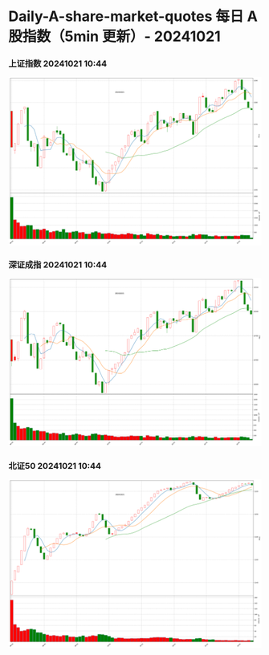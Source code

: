 
# Daily-A-share-market-quotes 每日 A 股指数（5min 更新）- 20241021

### 上证指数 20241021 10:44
![](./fig/2024/10/20241021-sh000001.png)

### 深证成指 20241021 10:44
![](./fig/2024/10/20241021-sz399001.png)

### 北证50 20241021 10:44
![](./fig/2024/10/20241021-bj899050.png)
